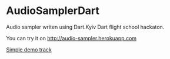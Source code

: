 AudioSamplerDart
================

Audio sampler writen using Dart.Kyiv Dart flight school hackaton.

You can try it on http://audio-sampler.herokuapp.com

<a href="http://audio-sampler.herokuapp.com/#1180535">Simple demo track</a>
